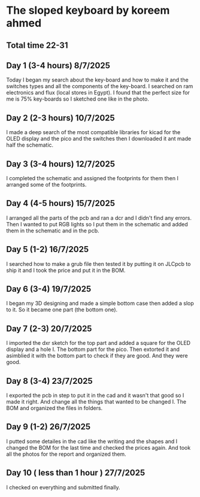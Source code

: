 # The sloped keyboard by koreem ahmed 

## Total time 22-31

## Day 1 (3-4 hours) 8/7/2025
Today I began my search about the key-board and how to make it and the switches types and all the components of the key-board. I searched on ram electronics and flux (local stores in Egypt). I found that the perfect size for me is 75% key-boards so I sketched one like in the photo.

## Day 2 (2-3 hours) 10/7/2025
I made a deep search of the most compatible libraries for kicad for the OLED display and the pico and the switches then I downloaded it ant made half the schematic.

## Day 3 (3-4 hours) 12/7/2025
I completed the schematic and assigned the footprints for them then I arranged some of the footprints.

## Day 4 (4-5 hours) 15/7/2025
I arranged all the parts of the pcb and ran a dcr and I didn't find any errors. Then I wanted to put RGB lights so I put them in the schematic and added them in the schematic and in the pcb.

## Day 5 (1-2) 16/7/2025
I searched how to make a grub file then tested it by putting it on JLCpcb to ship it and I took the price and put it in the BOM.

## Day 6 (3-4) 19/7/2025
I began my 3D designing and made a simple bottom case then added a slop to it. So it became one part (the bottom one).

## Day 7 (2-3) 20/7/2025
I imported the dxr sketch for the top part and added a square for the OLED display and a hole I. The bottom part for the pico. Then extorted it and asimblied it with the bottom part to check if they are good. And they were good.

## Day 8 (3-4) 23/7/2025
I exported the pcb in step to put it in the cad and it wasn't that good so I made it right. And change all the things that wanted to be changed I. The BOM and organized the files in folders.

## Day 9 (1-2) 26/7/2025
I putted some detailes in the cad like the writing and the shapes and I changed the BOM for the last time and checked the prices again. And took all the photos for the report and organized them.

## Day 10 ( less than 1 hour ) 27/7/2025
I checked on everything and submitted finally.
